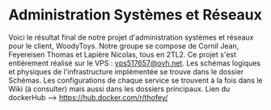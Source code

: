 # Administration Systèmes et Réseaux
Voici le résultat final de notre projet d'administration systèmes et réseaux pour le client, WoodyToys. Notre groupe se compose de Cornil Jean, Feyereisen Thomas et Lapière Nicolas, tous en 2TL2. Ce projet s'est entièrement réalisé sur le VPS : vps517657@ovh.net. Les schémas logiques et physiques de l'infrastructure implémentée se trouve dans le dossier Schémas. Les configurations de chaque service se trouvent à la fois dans le Wiki (à consulter) mais aussi dans les dossiers principaux.
Lien du dockerHub --> https://hub.docker.com/r/thofey/
